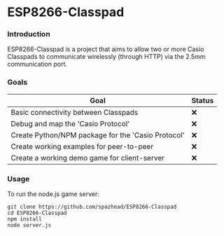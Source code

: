 # ESP8266-Classpad

### Introduction

ESP8266-Classpad is a project that aims to allow two or more Casio Classpads to communicate wirelessly (through HTTP) via the 2.5mm communication port.

### Goals
| Goal | Status |
| ------ | ------ |
|Basic connectivity between Classpads|❌|
|Debug and map the 'Casio Protocol'|❌|
|Create Python/NPM package for the 'Casio Protocol'|❌|
|Create working examples for peer-to-peer|❌|
|Create a working demo game for client-server|❌|

### Usage

To run the node.js game server:
```
git clone https://github.com/spazhead/ESP8266-Classpad
cd ESP8266-Classpad
npm install
node server.js
```
